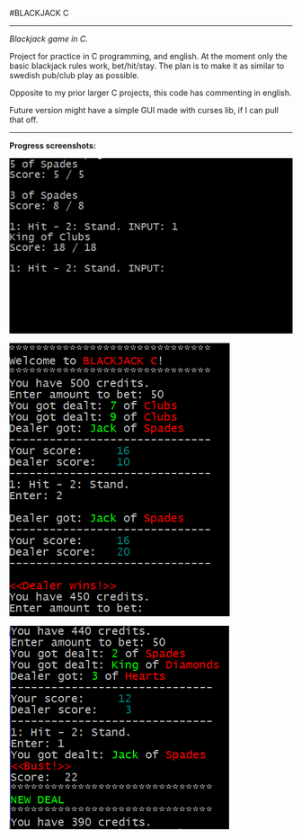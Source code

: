#BLACKJACK C

---

*Blackjack game in C.* 

Project for practice in C programming, and english.
At the moment only the basic blackjack rules work, bet/hit/stay.
The plan is to make it as similar to swedish pub/club play as possible.

Opposite to my prior larger C projects, this code has commenting in english.

Future version might have a simple GUI made with curses lib, if I can pull that off.

---

**Progress screenshots:**

![Shot 1](https://raw.githubusercontent.com/GoblinDynamiteer/BlackJackC/master/img/img001.png)

![Shot 2](https://raw.githubusercontent.com/GoblinDynamiteer/BlackJackC/master/img/img003.PNG)

![Shot 3](https://raw.githubusercontent.com/GoblinDynamiteer/BlackJackC/master/img/img004.PNG)